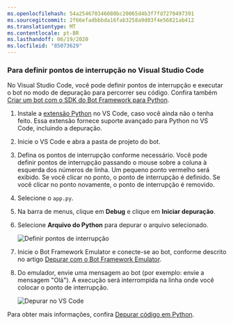```yaml
---
ms.openlocfilehash: 54a254670346080bc20065d4b3f7fd7270497391
ms.sourcegitcommit: 2f66efadbbbda16fab3258a9d03f4e56821ab412
ms.translationtype: MT
ms.contentlocale: pt-BR
ms.lasthandoff: 06/19/2020
ms.locfileid: "85073629"
---
```

### <a name="to-set-breakpoints-in-visual-studio-code"></a>Para definir pontos de interrupção no Visual Studio Code

No Visual Studio Code, você pode definir pontos de interrupção e executar o bot no modo de depuração para percorrer seu código. Confira também [Criar um bot com o SDK do Bot Framework para Python](~/python/bot-builder-python-quickstart.md).

1. Instale a [extensão Python](https://aka.ms/vscode-python-extension) no VS Code, caso você ainda não o tenha feito. Essa extensão fornece suporte avançado para Python no VS Code, incluindo a depuração.
1. Inicie o VS Code e abra a pasta de projeto do bot.
1. Defina os pontos de interrupção conforme necessário. Você pode definir pontos de interrupção passando o mouse sobre a coluna à esquerda dos números de linha. Um pequeno ponto vermelho será exibido. Se você clicar no ponto, o ponto de interrupção é definido. Se você clicar no ponto novamente, o ponto de interrupção é removido.
1. Selecione o `app.py`.
1. Na barra de menus, clique em **Debug** e clique em **Iniciar depuração**.
1. Selecione **Arquivo do Python** para depurar o arquivo selecionado.

   ![Definir pontos de interrupção](~/media/bot-service-debug-bot/bot-debug-python-breakpoints.png)

1. Inicie o Bot Framework Emulator e conecte-se ao bot, conforme descrito no artigo [Depurar com o Bot Framework Emulator](https://docs.microsoft.com/azure/bot-service/bot-service-debug-emulator).
1. Do emulador, envie uma mensagem ao bot (por exemplo: envie a mensagem "Olá"). A execução será interrompida na linha onde você colocar o ponto de interrupção.

   ![Depurar no VS Code](~/media/bot-service-debug-bot/bot-debug-python-breakpoint-caught.png)

Para obter mais informações, confira [Depurar código em Python](https://aka.ms/bot-debug-python).
